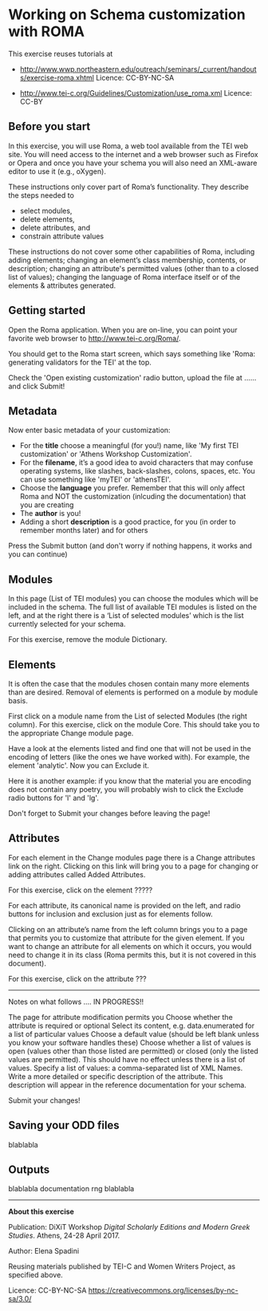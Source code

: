 	
# Working on Schema customization with ROMA

This exercise reuses tutorials at

- <http://www.wwp.northeastern.edu/outreach/seminars/_current/handouts/exercise-roma.xhtml> Licence: CC-BY-NC-SA

- <http://www.tei-c.org/Guidelines/Customization/use_roma.xml> Licence: CC-BY

## Before you start
In this exercise, you will use Roma, a web tool available from the TEI web site. You will need access to the internet and a web browser such as Firefox or Opera and once you have your schema you will also need an XML-aware editor to use it (e.g., oXygen).

These instructions only cover part of Roma’s functionality. They describe the steps needed to
- select modules,
- delete elements,
- delete attributes, and
- constrain attribute values

These instructions do not cover some other capabilities of Roma, including adding elements; changing an element’s class membership, contents, or description; changing an attribute's permitted values (other than to a closed list of values); changing the language of Roma interface itself or of the elements & attributes generated.

## Getting started
Open the Roma application. When you are on-line, you can point your favorite web browser to <http://www.tei-c.org/Roma/>.

You should get to the Roma start screen, which says something like 'Roma: generating validators for the TEI' at the top. 

Check the 'Open existing customization' radio button, upload the file at ...... and click Submit!

## Metadata
Now enter basic metadata of your customization:

- For the **title** choose a meaningful (for you!) name, like 'My first TEI customization' or 'Athens Workshop Customization'.
- For the **filename**, it’s a good idea to avoid characters that may confuse operating systems, like slashes, back-slashes, colons, spaces, etc. You can use something like 'myTEI' or 'athensTEI'.
- Choose the **language** you prefer. Remember that this will only affect Roma and NOT the customization (inlcuding the documentation) that you are creating
- The **author** is you!
- Adding a short **description** is a good practice, for you (in order to remember months later) and for others

Press the Submit button (and don't worry if nothing happens, it works and you can continue)

## Modules

In this page (List of TEI modules) you can choose the modules which will be included in the schema. The full list of available TEI modules is listed on the left, and at the right there is a ‘List of selected modules’ which is the list currently selected for your schema.

For this exercise, remove the module Dictionary.

## Elements 

It is often the case that the modules chosen contain many more elements than are desired. Removal of elements is performed on a module by module basis. 

First click on a module name from the List of selected Modules (the right column). For this exercise, click on the module Core. This should take you to the appropriate Change module page.

Have a look at the elements listed and find one that will not be used in the encoding of letters (like the ones we have worked with). For example, the element 'analytic'. Now you can Exclude it. 

Here it is another example: if you know that the material you are encoding does not contain any poetry, you will probably wish to click the Exclude radio buttons for 'l' and 'lg'.

Don't forget to Submit your changes before leaving the page!

## Attributes

For each element in the Change modules page there is a Change attributes link on the right. Clicking on this link will bring you to a page for changing or adding attributes called Added Attributes.

For this exercise, click on the element ?????

For each attribute, its canonical name is provided on the left, and radio buttons for inclusion and exclusion just as for elements follow. 

Clicking on an attribute’s name from the left column brings you to a page that permits you to customize that attribute for the given element. If you want to change an attribute for all elements on which it occurs, you would need to change it in its class (Roma permits this, but it is not covered in this document).

For this exercise, click on the attribute ???


---- 
Notes on what follows .... IN PROGRESS!!

The page for attribute modification permits you
Choose whether the attribute is required or optional
Select its content, e.g. data.enumerated for a list of particular values
Choose a default value (should be left blank unless you know your software handles these)
Choose whether a list of values is open (values other than those listed are permitted) or closed (only the listed values are permitted). This should have no effect unless there is a list of values.
Specify a list of values: a comma-separated list of XML Names.
Write a more detailed or specific description of the attribute. This description will appear in the reference documentation for your schema.


Submit your changes!

## Saving your ODD files

blablabla


## Outputs


blablabla documentation rng blablabla



---
**About this exercise**

Publication: DiXiT Workshop *Digital Scholarly Editions and Modern Greek Studies*. Athens, 24-28 April 2017.

Author: Elena Spadini

Reusing materials published by TEI-C and Women Writers Project, as specified above.

Licence: CC-BY-NC-SA <https://creativecommons.org/licenses/by-nc-sa/3.0/>
